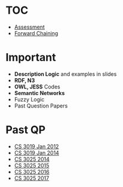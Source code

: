 <!-- TITLE: Knowledge Based Systems -->
<!-- SUBTITLE: A quick summary of Knowledge Based Systems -->


# TOC
* [Assessment](/knowledge-based-systems/assessment)
* [Forward Chaining](/knowledge-based-systems/forward-chaining)
# Important
* **Description Logic** and examples in slides
* **RDF, N3**
* **OWL, JESS** Codes
* **Semantic Networks**
* Fuzzy Logic
* Past Question Papers

# Past QP
* [CS 3019 Jan 2012](/uploads/cs-3019-jan-2012.pdf "Cs 3019 Jan 2012")
* [CS 3019 Jan 2014](/uploads/cs-3019-jan-2014.pdf "Cs 3019 Jan 2014")
* [CS 3025 2014](/uploads/cs-3025-2014.pdf "Cs 3025 2014")
* [CS 3025 2015](/uploads/cs-3025-2015.pdf "Cs 3025 2015")
* [CS 3025 2016](/uploads/cs-3025-2016.pdf "Cs 3025 2016")
* [CS 3025 2017](/uploads/cs-3025-2017.pdf "Cs 3025 2017")